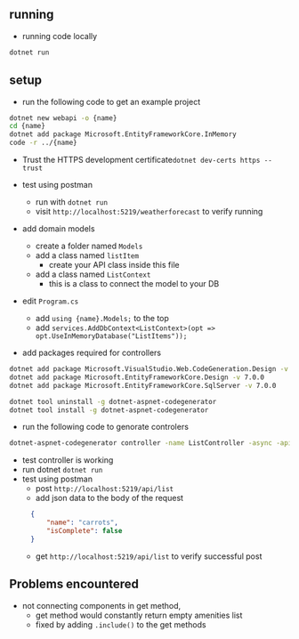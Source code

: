 ## running
- running code locally
```bash
dotnet run
```

## setup
- run the following code to get an example project
```bash
dotnet new webapi -o {name}
cd {name}
dotnet add package Microsoft.EntityFrameworkCore.InMemory
code -r ../{name}
```
- Trust the HTTPS development certificate```dotnet dev-certs https --trust```
- test using postman
  - run with ```dotnet run```
  - visit `http://localhost:5219/weatherforecast` to verify running
- add domain models
  - create a folder named `Models`
  - add a class named `listItem`
    - create your API class inside this file
  - add a class named `ListContext`
    - this is a class to connect the model to your DB
- edit `Program.cs`
  - add `using {name}.Models;` to the top
  - add `services.AddDbContext<ListContext>(opt => opt.UseInMemoryDatabase("ListItems"));` 

- add packages required for controllers
```bash 
dotnet add package Microsoft.VisualStudio.Web.CodeGeneration.Design -v 7.0.0
dotnet add package Microsoft.EntityFrameworkCore.Design -v 7.0.0
dotnet add package Microsoft.EntityFrameworkCore.SqlServer -v 7.0.0
```
```bash
dotnet tool uninstall -g dotnet-aspnet-codegenerator
dotnet tool install -g dotnet-aspnet-codegenerator
```
- run the following code to genorate controlers
```bash
dotnet-aspnet-codegenerator controller -name ListController -async -api -m ListItem -dc ListContext -outDir Controllers
```
- test controller is working
- run dotnet ```dotnet run```
- test using postman
  - post `http://localhost:5219/api/list`
  - add json data to the body of the request
  ```json
    {
        "name": "carrots",
        "isComplete": false
    }
  ```
  - get `http://localhost:5219/api/list` to verify successful post


## Problems encountered  
- not connecting components in get method, 
  - get method would constantly return empty amenities list
  - fixed by adding ```.include()``` to the get methods